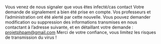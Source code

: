 Vous venez de nous signaler que vous êtes infecté/cas contact
Votre demande de signalement a bien été prise en compte. Vos professeurs et l’administration ont été alerté par cette nouvelle.
Vous pouvez demander modification ou suppression des informations transmises en nous contactant à l’adresse suivante, et en détaillant votre demande : projetphpam@gmail.com 
Merci de votre confiance, vous limitez les risques de transmission du virus !
